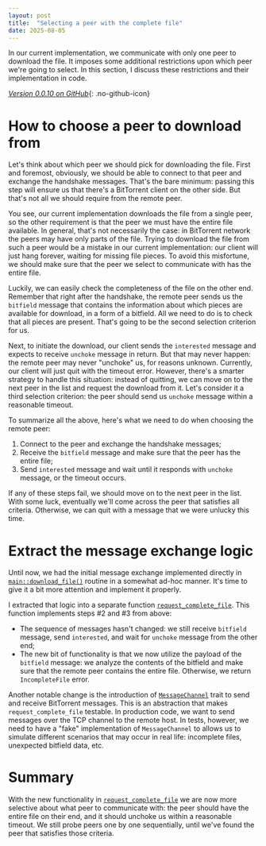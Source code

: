 ```yaml
---
layout: post
title:  "Selecting a peer with the complete file"
date: 2025-08-05
---
```


In our current implementation, we communicate with only one peer to download the file. It imposes some additional restrictions upon which peer we're going to select. In this section, I discuss these restrictions and their implementation in code. 

[*Version 0.0.10 on GitHub*](https://github.com/tindandelion/rust-bittorrent-client/tree/0.0.10){: .no-github-icon}

# How to choose a peer to download from 

Let's think about which peer we should pick for downloading the file. First and foremost, obviously, we should be able to connect to that peer and exchange the handshake messages. That's the bare minimum: passing this step will ensure us that there's a BitTorrent client on the other side. But that's not all we should require from the remote peer. 

You see, our current implementation downloads the file from a single peer, so the other requirement is that the peer we must have the entire file available. In general, that's not necessarily the case: in BitTorrent network the peers may have only parts of the file. Trying to download the file from such a peer would be a mistake in our current implementation: our client will just hang forever, waiting for missing file pieces. To avoid this misfortune, we should make sure that the peer we select to communicate with has the entire file. 

Luckily, we can easily check the completeness of the file on the other end. Remember that right after the handshake, the remote peer sends us the `bitfield` message that contains the information about which pieces are available for download, in a form of a bitfield. All we need to do is to check that all pieces are present. That's going to be the second selection criterion for us. 

Next, to initiate the download, our client sends the `interested` message and expects to receive `unchoke` message in return. But that may never happen: the remote peer may never "unchoke" us, for reasons unknown. Currently, our client will just quit with the timeout error. However, there's a smarter strategy to handle this situation: instead of quitting, we can move on to the next peer in the list and request the download from it. Let's consider it a third selection criterion: the peer should send us `unchoke` message within a reasonable timeout. 

To summarize all the above, here's what we need to do when choosing the remote peer: 

1. Connect to the peer and exchange the handshake messages; 
2. Receive the `bitfield` message and make sure that the peer has the entire file; 
3. Send `interested` message and wait until it responds with `unchoke` message, or the timeout occurs. 

If any of these steps fail, we should move on to the next peer in the list. With some luck, eventually we'll come across the peer that satisfies all criteria. Otherwise, we can quit with a message that we were unlucky this time. 

# Extract the message exchange logic 

Until now, we had the initial message exchange implemented directly in [`main::download_file()`](https://github.com/tindandelion/rust-bittorrent-client/blob/0.0.9/src/bin/main.rs#L101) routine in a somewhat ad-hoc manner. It's time to give it a bit more attention and implement it properly. 

I extracted that logic into a separate function [`request_complete_file`](https://github.com/tindandelion/rust-bittorrent-client/blob/0.0.10/src/downloader/request_download.rs#L21). This function implements steps #2 and #3 from above: 

* The sequence of messages hasn't changed: we still receive `bitfield` message, send `interested`, and wait for `unchoke` message from the other end; 
* The new bit of functionality is that we now utilize the payload of the `bitfield` message: we analyze the contents of the bitfield and make sure that the remote peer contains the entire file. Otherwise, we return `IncompleteFile` error. 

Another notable change is the introduction of [`MessageChannel`](https://github.com/tindandelion/rust-bittorrent-client/blob/0.0.10/src/downloader/peer_comm.rs#L24) trait to send and receive BitTorrent messages. This is an abstraction that makes `request_complete_file` testable. In production code, we want to send messages over the TCP channel to the remote host. In tests, however, we need to have a "fake" implementation of `MessageChannel` to allows us to simulate different scenarios that may occur in real life: incomplete files, unexpected bitfield data, etc. 

# Summary

With the new functionality in [`request_complete_file`](https://github.com/tindandelion/rust-bittorrent-client/blob/0.0.10/src/downloader/request_download.rs#L21) we are now more selective about what peer to communicate with: the peer should have the entire file on their end, and it should unchoke us within a reasonable timeout. We still probe peers one by one sequentially, until we've found the peer that satisfies those criteria. 